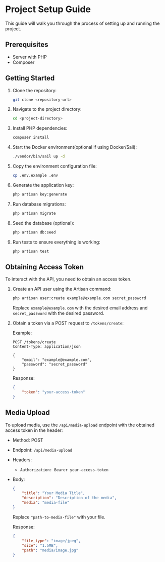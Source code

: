 # Project Setup Guide

This guide will walk you through the process of setting up and running the project.

## Prerequisites

- Server with PHP
- Composer

## Getting Started

1. Clone the repository:

    ```bash
    git clone <repository-url>
    ```

2. Navigate to the project directory:

    ```bash
    cd <project-directory>
    ```

3. Install PHP dependencies:

    ```bash
    composer install
    ```

4. Start the Docker environment(optional if using Docker/Sail):

    ```bash
    ./vendor/bin/sail up -d
    ```


5. Copy the environment configuration file:

    ```bash
    cp .env.example .env
    ```

6. Generate the application key:

    ```bash
    php artisan key:generate
    ```

7. Run database migrations:

    ```bash
    php artisan migrate
    ```

8. Seed the database (optional):

    ```bash
    php artisan db:seed
    ```

9. Run tests to ensure everything is working:

    ```bash
    php artisan test
    ```

## Obtaining Access Token

To interact with the API, you need to obtain an access token.

1. Create an API user using the Artisan command:

    ```bash
    php artisan user:create example@example.com secret_password
    ```

    Replace `example@example.com` with the desired email address and `secret_password` with the desired password.

2. Obtain a token via a POST request to `/tokens/create`:

    Example:

    ```http
    POST /tokens/create
    Content-Type: application/json

    {
        "email": "example@example.com",
        "password": "secret_password"
    }
    ```

    Response:

    ```json
    {
        "token": "your-access-token"
    }
    ```

## Media Upload

To upload media, use the `/api/media-upload` endpoint with the obtained access token in the header:

- Method: POST
- Endpoint: `/api/media-upload`
- Headers:
    - `Authorization: Bearer your-access-token`
- Body:
    ```json
    {
        "title": "Your Media Title",
        "description": "Description of the media",
        "media": "media-file"
    }
    ```

    Replace `"path-to-media-file"` with your file.

    Response:

    ```json
    {
        "file_type": "image/jpeg",
        "size": "1.5MB",
        "path": "media/image.jpg"
    }
    ```